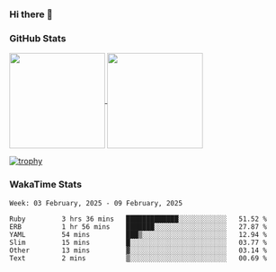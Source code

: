 ### Hi there 👋

### GitHub Stats

<a href="https://github.com/anuraghazra/github-readme-stats">
  <img align="center" height="170px" src="https://github-readme-stats.vercel.app/api/top-langs/?username=tksfjt1024&layout=compact&count_private=true&show_icons=true&show_icons=true&theme=graywhite" />
</a>
<a href="https://github.com/anuraghazra/github-readme-stats">
  <img align="center" height="170px" src="https://github-readme-stats.vercel.app/api?username=tksfjt1024&count_private=true&show_icons=true&show_icons=true&theme=graywhite" />
</a>

[![trophy](https://github-profile-trophy.vercel.app/?username=tksfjt1024)](https://github.com/ryo-ma/github-profile-trophy)

### WakaTime Stats

<!--START_SECTION:waka-->
```text
Week: 03 February, 2025 - 09 February, 2025

Ruby         3 hrs 36 mins   █████████████░░░░░░░░░░░░   51.52 % 
ERB          1 hr 56 mins    ███████░░░░░░░░░░░░░░░░░░   27.87 % 
YAML         54 mins         ███▒░░░░░░░░░░░░░░░░░░░░░   12.94 % 
Slim         15 mins         █░░░░░░░░░░░░░░░░░░░░░░░░   03.77 % 
Other        13 mins         ▓░░░░░░░░░░░░░░░░░░░░░░░░   03.14 % 
Text         2 mins          ▒░░░░░░░░░░░░░░░░░░░░░░░░   00.69 % 
```
<!--END_SECTION:waka-->
